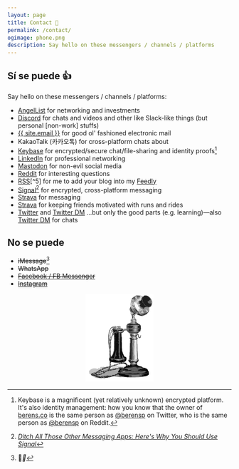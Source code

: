 ```yaml
---
layout: page
title: Contact 📇
permalink: /contact/
ogimage: phone.png
description: Say hello on these messengers / channels / platforms
---
```

## Sí se puede 👍
Say hello on these messengers / channels / platforms:
- <a href="https://angel.co/berens" target="_blank"><i class="fab fa-angellist"></i></a> <a href="https://angel.co/berens" target="_blank">AngelList</a> for networking and investments
- <a href="https://discordapp.com/users/181094465874821120" target="_blank"><i class="fab fa-discord"></i></a> <a href="https://discordapp.com/users/181094465874821120" target="_blank">Discord</a> for chats and videos and other like Slack-like things (but personal [non-work] stuffs)
- <a href="mailto:{{ site.email }}"><i class="far fa-envelope"></i></a> <a href="mailto:{{ site.email }}">{{ site.email }}</a> for good ol' fashioned electronic mail
- KakaoTalk (카카오톡) for cross-platform chats about 
- <a href="https://keybase.io/berens" target="_blank"><i class="fab fa-keybase"></i></a> <a href="https://keybase.io/berens" target="_blank">Keybase</a> for encrypted/secure chat/file-sharing and identity proofs[^2]
- <a href="https://linkedin.com/in/berensp" target="_blank"><i class="fab fa-linkedin-in"></i></a> <a href="https://linkedin.com/in/berensp" target="_blank">LinkedIn</a> for professional networking
- <a rel="me" href="https://mastodon.social/@berens" target="_blank"><i class="fab fa-mastodon"></i></a> <a rel="me" href="https://mastodon.social/@berens" target="_blank">Mastodon</a> for non-evil social media
- <a href="https://reddit.com/user/berensp" target="_blank"><i class="fab fa-reddit"></i></a> <a href="https://reddit.com/user/berensp" target="_blank">Reddit</a> for interesting questions 
- <a href="https://berens.co/feed.xml" target="_blank"><i class="fas fa-rss"></i></a> <a href="https://berens.co/feed.xml" target="_blank">RSS</a>[^5] for me to add your blog into my <a href="https://feedly.com/" target="_blank">Feedly</a>
- <a href="https://signal.org" target="_blank">Signal</a>[^1] for encrypted, cross-platform messaging
- <a href="https://t.me/berensp" target="_blank"><i class="fab fa-telegram"></i></a> <a href="https://t.me/berensp" target="_blank">Strava</a> for messaging
- <a href="https://www.strava.com/athletes/berenzino" target="_blank"><i class="fab fa-strava"></i></a> <a href="https://www.strava.com/athletes/berenzino" target="_blank">Strava</a> for keeping friends motivated with runs and rides
- <a href="https://twitter.com/berensp" target="_blank"><i class="fab fa-twitter"></i></a> <a href="https://twitter.com/berensp" target="_blank">Twitter</a> and 
<a href="https://twitter.com/messages/compose?recipient_id=19028711" target="_blank">Twitter DM</a>
 ...but only the good parts (e.g. learning)—also <a href="https://twitter.com/messages/compose?recipient_id=19028711" target="_blank">Twitter DM</a> for chats

## No se puede
- <strike>iMessage</strike>[^3]
- <strike>WhatsApp</strike>
- <strike><a href="../fb">Facebook / FB Messenger</a></strike>
- <strike><a href="../fb">Instagram</a></strike>

<center><img src="/assets/og/phone.png" alt="phone" width="30%" height="30%"></center>

[^1]: *<a href="https://www.wired.com/story/ditch-all-those-other-messaging-apps-heres-why-you-should-use-signal/?utm_source=WIR_REG_GATE" target="_blank">Ditch All Those Other Messaging Apps: Here's Why You Should Use Signal</a>*

[^2]: Keybase is a magnificent (yet relatively unknown) encrypted platform. It's also identity management: how you know that the owner of [berens.co](/index) is the same person as <a href="https://twitter.com/berensp" target="_blank">@berensp</a> on Twitter, who is the same person as <a href="https://reddit.com/user/berensp" target="_blank">@berensp</a> on Reddit.

[^3]: 🤘<i class="fab fa-android">🤘

[^4]: <a href="https://www.nytimes.com/2018/03/28/technology/social-media-privacy.html" target="_blank">Mastodon and the fediverse</a> should be the answer to social media's ills, but...still waiting for my first connection 😐 (i.e. there's a tall network externalities mountain to climb).
